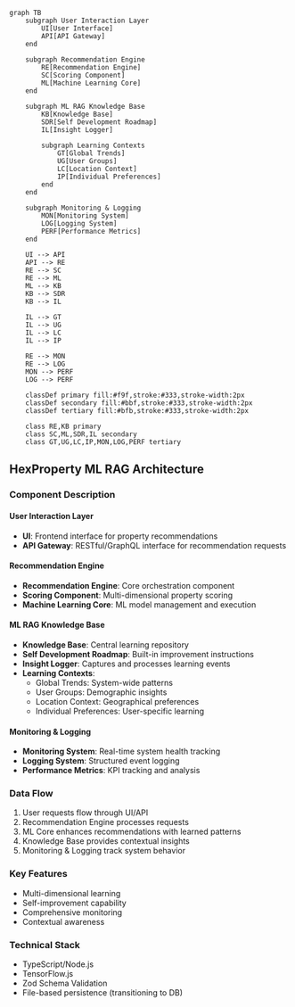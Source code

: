 ```mermaid
graph TB
    subgraph User Interaction Layer
        UI[User Interface]
        API[API Gateway]
    end

    subgraph Recommendation Engine
        RE[Recommendation Engine]
        SC[Scoring Component]
        ML[Machine Learning Core]
    end

    subgraph ML RAG Knowledge Base
        KB[Knowledge Base]
        SDR[Self Development Roadmap]
        IL[Insight Logger]
        
        subgraph Learning Contexts
            GT[Global Trends]
            UG[User Groups]
            LC[Location Context]
            IP[Individual Preferences]
        end
    end

    subgraph Monitoring & Logging
        MON[Monitoring System]
        LOG[Logging System]
        PERF[Performance Metrics]
    end

    UI --> API
    API --> RE
    RE --> SC
    RE --> ML
    ML --> KB
    KB --> SDR
    KB --> IL
    
    IL --> GT
    IL --> UG
    IL --> LC
    IL --> IP
    
    RE --> MON
    RE --> LOG
    MON --> PERF
    LOG --> PERF

    classDef primary fill:#f9f,stroke:#333,stroke-width:2px
    classDef secondary fill:#bbf,stroke:#333,stroke-width:2px
    classDef tertiary fill:#bfb,stroke:#333,stroke-width:2px
    
    class RE,KB primary
    class SC,ML,SDR,IL secondary
    class GT,UG,LC,IP,MON,LOG,PERF tertiary

```

## HexProperty ML RAG Architecture

### Component Description

#### User Interaction Layer
- **UI**: Frontend interface for property recommendations
- **API Gateway**: RESTful/GraphQL interface for recommendation requests

#### Recommendation Engine
- **Recommendation Engine**: Core orchestration component
- **Scoring Component**: Multi-dimensional property scoring
- **Machine Learning Core**: ML model management and execution

#### ML RAG Knowledge Base
- **Knowledge Base**: Central learning repository
- **Self Development Roadmap**: Built-in improvement instructions
- **Insight Logger**: Captures and processes learning events
- **Learning Contexts**:
  - Global Trends: System-wide patterns
  - User Groups: Demographic insights
  - Location Context: Geographical preferences
  - Individual Preferences: User-specific learning

#### Monitoring & Logging
- **Monitoring System**: Real-time system health tracking
- **Logging System**: Structured event logging
- **Performance Metrics**: KPI tracking and analysis

### Data Flow
1. User requests flow through UI/API
2. Recommendation Engine processes requests
3. ML Core enhances recommendations with learned patterns
4. Knowledge Base provides contextual insights
5. Monitoring & Logging track system behavior

### Key Features
- Multi-dimensional learning
- Self-improvement capability
- Comprehensive monitoring
- Contextual awareness

### Technical Stack
- TypeScript/Node.js
- TensorFlow.js
- Zod Schema Validation
- File-based persistence (transitioning to DB)
